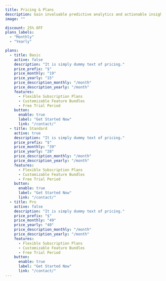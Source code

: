 ```yaml
---
title: Pricing & Plans
description: Gain invaluable predictive analytics and actionable insights, empowering your team to make data-driven decisions and close.
image: ""

discount: 25% OFF
plans_labels:
  - "Monthly"
  - "Yearly"

plans:
  - title: Basic
    active: false
    description: "It is simply dummy text of pricing."
    price_prefix: "$"
    price_monthly: "19"
    price_yearly: "15"
    price_description_monthly: "/month"
    price_description_yearly: "/month"
    features:
      - Flexible Subscription Plans
      - Customizable Feature Bundles
      - Free Trial Period
    button:
      enable: true
      label: "Get Started Now"
      link: "/contact/"
  - title: Standard
    active: true
    description: "It is simply dummy text of pricing."
    price_prefix: "$"
    price_monthly: "39"
    price_yearly: "28"
    price_description_monthly: "/month"
    price_description_yearly: "/month"
    features:
      - Flexible Subscription Plans
      - Customizable Feature Bundles
      - Free Trial Period
    button:
      enable: true
      label: "Get Started Now"
      link: "/contact/"
  - title: Pro
    active: false
    description: "It is simply dummy text of pricing."
    price_prefix: "$"
    price_monthly: "49"
    price_yearly: "40"
    price_description_monthly: "/month"
    price_description_yearly: "/month"
    features:
      - Flexible Subscription Plans
      - Customizable Feature Bundles
      - Free Trial Period
    button:
      enable: true
      label: "Get Started Now"
      link: "/contact/"
---
```

